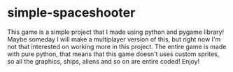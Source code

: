 # simple-spaceshooter


This game is a simple project that I made using python and pygame library! Maybe someday I will make a multiplayer version of this, but right now I'm not that interested on working more in this project. The entire game is made with pure python, that means that this game doesn't uses custom sprites, so all the graphics, ships, aliens and so on are entire coded! Enjoy!

